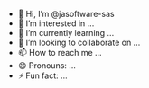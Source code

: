 - 👋 Hi, I’m @jasoftware-sas
- 👀 I’m interested in ...
- 🌱 I’m currently learning ...
- 💞️ I’m looking to collaborate on ...
- 📫 How to reach me ...
- 😄 Pronouns: ...
- ⚡ Fun fact: ...

<!---
jasoftware-sas/jasoftware-sas is a ✨ special ✨ repository because its `README.md` (this file) appears on your GitHub profile.
You can click the Preview link to take a look at your changes.
--->
